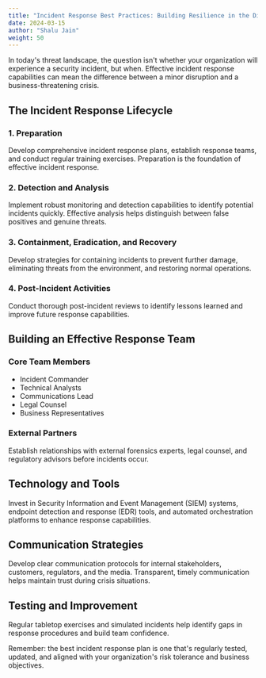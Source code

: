 ```yaml
---
title: "Incident Response Best Practices: Building Resilience in the Digital Age"
date: 2024-03-15
author: "Shalu Jain"
weight: 50
---
```


In today's threat landscape, the question isn't whether your organization will experience a security incident, but when. Effective incident response capabilities can mean the difference between a minor disruption and a business-threatening crisis.

## The Incident Response Lifecycle

### 1. Preparation
Develop comprehensive incident response plans, establish response teams, and conduct regular training exercises. Preparation is the foundation of effective incident response.

### 2. Detection and Analysis
Implement robust monitoring and detection capabilities to identify potential incidents quickly. Effective analysis helps distinguish between false positives and genuine threats.

### 3. Containment, Eradication, and Recovery
Develop strategies for containing incidents to prevent further damage, eliminating threats from the environment, and restoring normal operations.

### 4. Post-Incident Activities
Conduct thorough post-incident reviews to identify lessons learned and improve future response capabilities.

## Building an Effective Response Team

### Core Team Members
- Incident Commander
- Technical Analysts
- Communications Lead
- Legal Counsel
- Business Representatives

### External Partners
Establish relationships with external forensics experts, legal counsel, and regulatory advisors before incidents occur.

## Technology and Tools

Invest in Security Information and Event Management (SIEM) systems, endpoint detection and response (EDR) tools, and automated orchestration platforms to enhance response capabilities.

## Communication Strategies

Develop clear communication protocols for internal stakeholders, customers, regulators, and the media. Transparent, timely communication helps maintain trust during crisis situations.

## Testing and Improvement

Regular tabletop exercises and simulated incidents help identify gaps in response procedures and build team confidence.

Remember: the best incident response plan is one that's regularly tested, updated, and aligned with your organization's risk tolerance and business objectives.